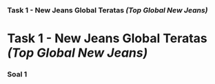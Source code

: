 ### Task 1 - New Jeans Global Teratas _(Top Global New Jeans)_

# Task 1 - New Jeans Global Teratas _(Top Global New Jeans)_

### Soal 1

